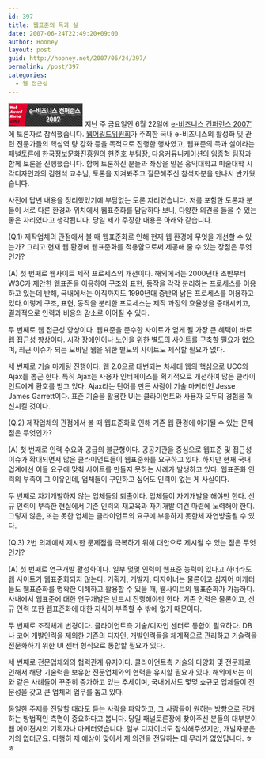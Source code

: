 ```yaml
---
id: 397
title: 웹표준의 득과 실
date: 2007-06-24T22:49:20+09:00
author: Hooney
layout: post
guid: http://hooney.net/2007/06/24/397/
permalink: /post/397
categories:
  - 웹 접근성
---
```

[<img src="/wp-content/uploads/2007/06/banner_workshop2007.gif" class="left" alt="e-비즈니스 컨퍼런스 2007" />](http://www.webaward.co.kr/conference/conference_workshop_2007.asp) 지난 주 금요일인 6월 22일에 [e-비즈니스 컨퍼런스 2007&#8242;](http://www.webaward.co.kr/conference/conference_workshop_2007.asp)에 토론자로 참석했습니다. [웹어워드위원회](http://www.webaward.co.kr)가 주최한 국내 e-비즈니스의 활성화 및 관련 전문가들의 핵심역 량 강화 등을 목적으로 진행한 행사였고, 웹표준의 득과 실이라는 패널토론에 한국정보문화진흥원의 현준호 부팀장, 다음커뮤니케이션의 임종혁 팀장과 함께 토론을 진행했습니다. 함께 토론하신 분들과 좌장을 맡은 홍익대학교 미술대학 시각디자인과의 김현석 교수님, 토론을 지켜봐주고 질문해주신 참석자분을 만나서 반가웠습니다.

사전에 답변 내용을 정리했었기에 부담없는 토론 자리였습니다. 저를 포함한 토론자 분들이 서로 다른 환경과 위치에서 웹표준화를 담당하다 보니, 다양한 의견을 들을 수 있는 좋은 자리였다고 생각됩니다. 당일 제가 주장한 내용은 아래와 같습니다.

(Q.1) 제작업체의 관점에서 볼 때 웹표준화로 인해 현재 웹 환경에 무엇을 개선할 수 있는가? 그리고 현재 웹 환경에 웹표준화를 적용함으로써 제공해 줄 수 있는 장점은 무엇인가?

(A) 첫 번째로 웹사이트 제작 프로세스의 개선이다. 해외에서는 2000년대 초반부터 W3C가 제안한 웹표준을 이용하여 구조와 표현, 동작을 각각 분리하는 프로세스를 이용하고 있는데 반해, 국내에서는 아직까지도 1990년대 중반의 낡은 프로세스를 이용하고 있다.이렇게 구조, 표현, 동작을 분리한 프로세스는 제작 과정의 효율성을 증대시키고, 결과적으로 인력과 비용의 감소로 이어질 수 있다.

두 번째로 웹 접근성 향상이다. 웹표준을 준수한 사이트가 얻게 될 가장 큰 혜택이 바로 웹 접근성 향상이다. 시각 장애인이나 노인을 위한 별도의 사이트를 구축할 필요가 없으며, 최근 이슈가 되는 모바일 웹을 위한 별도의 사이트도 제작할 필요가 없다.

세 번째로 기술 마케팅 진행이다. 웹 2.0으로 대변되는 차세대 웹의 핵심으로 UCC와 Ajax를 뽑곤 한다. 특히 Ajax는 사용자 인터페이스를 획기적으로 개선하여 많은 클라이언트에게 환호를 받고 있다. Ajax라는 단어를 만든 사람이 기술 마케터인 Jesse James Garrett이다. 표준 기술을 활용한 UI는 클라이언트와 사용자 모두의 경험을 혁신시킬 것이다.

(Q.2) 제작업체의 관점에서 볼 때 웹표준화로 인해 기존 웹 환경에 야기될 수 있는 문제점은 무엇인가?

(A) 첫 번째로 인력 수요와 공급의 불균형이다. 공공기관을 중심으로 웹표준 및 접근성 이슈가 확대되면서 많은 클라이언트들이 웹표준화를 요구하고 있다. 하지만 현재 국내 업계에선 이들 요구에 맞춰 사이트를 만들지 못하는 사례가 발생하고 있다. 웹표준화 인력의 부족이 그 이유인데, 업체들이 구인하고 싶어도 인력이 없는 게 사실이다.

두 번째로 자기개발하지 않는 업체들의 퇴출이다. 업체들이 자기개발을 해야만 한다. 신규 인력이 부족한 현실에서 기존 인력의 재교육과 자기개발 여건 마련에 노력해야 한다. 그렇지 않은, 또는 못한 업체는 클라이언트의 요구에 부응하지 못한체 자연방출될 수 있다.

(Q.3) 2번 의제에서 제시한 문제점을 극복하기 위해 대안으로 제시될 수 있는 점은 무엇인가?

(A) 첫 번째로 연구개발 활성화이다. 일부 몇몇 인력이 웹표준 능력이 있다고 하더라도 웹 사이트가 웹표준화되지 않는다. 기획자, 개발자, 디자이너는 물론이고 심지어 마케터들도 웹표준화를 명확한 이해하고 활용할 수 있을 때, 웹사이트의 웹표준화가 가능하다.사내에서 웹표준에 대한 연구개발은 반드시 진행해야만 한다. 기존 인력은 물론이고, 신규 인력 또한 웹표준화에 대한 지식이 부족할 수 밖에 없기 때문이다.

두 번째로 조직체계 변경이다. 클라이언트측 기술/디자인 센터로 통합이 필요하다. DB나 코어 개발인력을 제외한 기존의 디자인, 개발인력들을 체계적으로 관리하고 기술력을 전문화하기 위한 UI 센터 형식으로 통합할 필요가 있다.

세 번째로 전문업체와의 협력관계 유지이다. 클라이언트측 기술의 다양화 및 전문화로 인해서 해당 기술력을 보유한 전문업체와의 협력을 유지할 필요가 있다. 해외에서는 이와 같은 사례들이 꾸준히 증가하고 있는 추세이며, 국내에서도 몇몇 쇼규모 업체들이 전문성을 갖고 큰 업체의 업무를 돕고 있다.

동일한 주제를 전달할 때라도 듣는 사람을 파악하고, 그 사람들이 원하는 방향으로 전개하는 방법적인 측면이 중요하다고 봅니다. 당일 패널토론장에 찾아주신 분들의 대부분이 웹 에이젼시의 기획자나 마케터였습니다. 일부 디자이너도 참석해주셨지만, 개발자분은 거의 없더군요. 다행히 제 예상이 맞아서 제 의견을 전달하는 데 무리가 없었답니다. ㅎㅎ